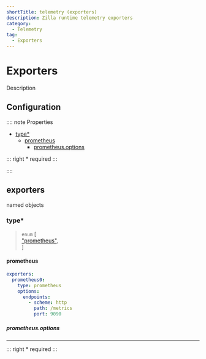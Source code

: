 ```yaml
---
shortTitle: telemetry (exporters)
description: Zilla runtime telemetry exporters
category:
  - Telemetry
tag:
  - Exporters
---
```


# Exporters

Description

## Configuration

:::: note Properties

- [type\*](#type)
  - [prometheus](#prometheus)
    - [prometheus.options](#prometheus-options)


::: right
\* required
:::

::::

## exporters

named objects

### type\*

> `enum` \[\
> ["prometheus"](#prometheus),\
> \]


#### prometheus

```yaml {3}
exporters:
  prometheus0:
    type: prometheus
    options:
      endpoints:
        - scheme: http
          path: /metrics
          port: 9090
```

##### prometheus.options

---

::: right
\* required
:::
